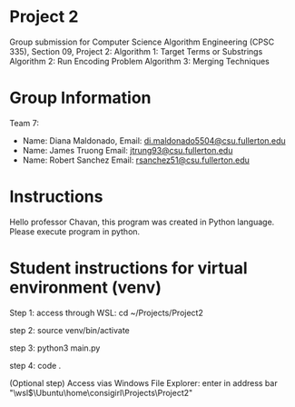 # Project 2

Group submission for Computer Science Algorithm Engineering (CPSC 335), Section 09, Project 2:
Algorithm 1: Target Terms or Substrings
Algorithm 2: Run Encoding Problem
Algorithm 3: Merging Techniques

# Group Information

Team 7:

* Name: Diana Maldonado,  Email: <di.maldonado5504@csu.fullerton.edu>
* Name: James Truong      Email: <jtrung93@csu.fullerton.edu>
* Name: Robert Sanchez    Email: <rsanchez51@csu.fullerton.edu>

# Instructions

Hello professor Chavan, this program was created in Python language. Please execute program in python.


# Student instructions for virtual environment (venv)

  Step 1: access through WSL: cd ~/Projects/Project2

  step 2: source venv/bin/activate

  step 3: python3 main.py

  step 4: code .

  (Optional step) Access vias Windows File Explorer: enter in address bar "\\wsl$\Ubuntu\home\consigirl\Projects\Project2"
